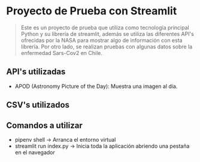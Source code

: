# Proyecto de Prueba con Streamlit

> Este es un proyecto de prueba que utiliza como tecnología principal Python y su librería de streamlit, además se utiliza las diferentes API's ofrecidas por la NASA para mostrar algo de información con esta librería. Por otro lado, se realizan pruebas con algunas datos sobre la enfermedad Sars-Cov2 en Chile.

## API's utilizadas

* APOD (Astronomy Picture of the Day): Muestra una imagen al día.

## CSV's utilizados

## Comandos a utilizar

* pipenv shell -> Arranca el entorno virtual
* streamlit run index.py -> Inicia toda la aplicación abriendo una pestaña en el navegador